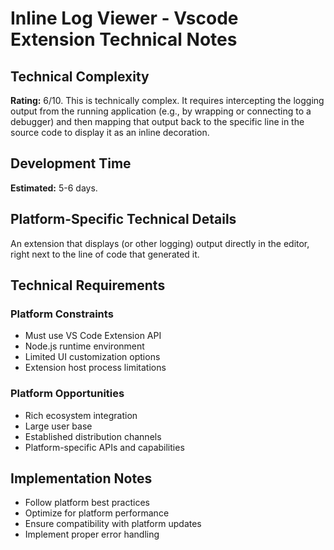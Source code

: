 # Inline Log Viewer - Vscode Extension Technical Notes

## Technical Complexity
**Rating:** 6/10. This is technically complex. It requires intercepting the logging output from the running application (e.g., by wrapping or connecting to a debugger) and then mapping that output back to the specific line in the source code to display it as an inline decoration.

## Development Time
**Estimated:** 5-6 days.

## Platform-Specific Technical Details
An extension that displays (or other logging) output directly in the editor, right next to the line of code that generated it.

## Technical Requirements

### Platform Constraints
- Must use VS Code Extension API
- Node.js runtime environment
- Limited UI customization options
- Extension host process limitations

### Platform Opportunities
- Rich ecosystem integration
- Large user base
- Established distribution channels
- Platform-specific APIs and capabilities

## Implementation Notes
- Follow platform best practices
- Optimize for platform performance
- Ensure compatibility with platform updates
- Implement proper error handling
